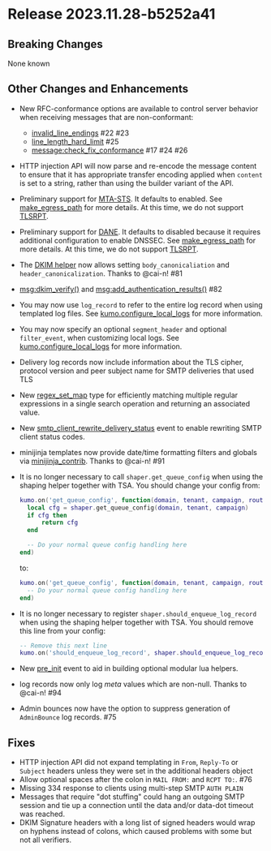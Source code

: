 # Release 2023.11.28-b5252a41

## Breaking Changes

None known

## Other Changes and Enhancements
* New RFC-conformance options are available to control server behavior
  when receiving messages that are non-conformant:
     * [invalid_line_endings](../reference/kumo/start_esmtp_listener/invalid_line_endings.md) #22 #23
     * [line_length_hard_limit](../reference/kumo/start_esmtp_listener/line_length_hard_limit.md) #25
     * [message:check_fix_conformance](../reference/message/check_fix_conformance.md) #17 #24 #26
* HTTP injection API will now parse and re-encode the message content to ensure
  that it has appropriate transfer encoding applied when `content` is set to a
  string, rather than using the builder variant of the API.
* Preliminary support for
  [MTA-STS](https://datatracker.ietf.org/doc/html/rfc8461). It defaults to
  enabled. See
  [make_egress_path](../reference/kumo/make_egress_path/enable_mta_sts.md) for
  more details. At this time, we do not support
  [TLSRPT](https://datatracker.ietf.org/doc/html/rfc8460).
* Preliminary support for
  [DANE](https://datatracker.ietf.org/doc/html/rfc7672). It defaults to
  disabled because it requires additional configuration to enable DNSSEC. See
  [make_egress_path](../reference/kumo/make_egress_path/enable_dane.md) for
  more details. At this time, we do not support
  [TLSRPT](https://datatracker.ietf.org/doc/html/rfc8460).
* The [DKIM
  helper](../userguide/configuration/dkim.md#using-the-dkim_signlua-policy-helper)
  now allows setting `body_canonicaliation` and `header_canonicalization`.
  Thanks to @cai-n! #81
* [msg:dkim_verify()](../reference/message/dkim_verify.md) and
  [msg:add_authentication_results()](../reference/message/add_authentication_results.md)
  #82
* You may now use `log_record` to refer to the entire log record when using
  templated log files. See
  [kumo.configure_local_logs](../reference/kumo/configure_local_logs.md) for
  more information.
* You may now specify an optional `segment_header` and optional `filter_event`,
  when customizing local logs.
  See [kumo.configure_local_logs](../reference/kumo/configure_local_logs.md)
  for more information.
* Delivery log records now include information about the TLS cipher, protocol
  version and peer subject name for SMTP deliveries that used TLS
* New [regex_set_map](../reference/kumo.regex_set_map/new.md) type for efficiently
  matching multiple regular expressions in a single search operation and returning
  an associated value.
* New
  [smtp_client_rewrite_delivery_status](../reference/events/smtp_client_rewrite_delivery_status.md)
  event to enable rewriting SMTP client status codes.
* minijinja templates now provide date/time formatting filters and globals
  via [minijinja_contrib](https://docs.rs/minijinja-contrib/latest/minijinja_contrib/index.html).
  Thanks to @cai-n! #91
* It is no longer necessary to call `shaper.get_queue_config` when using the shaping
  helper together with TSA.  You should change your config from:

  ```lua
  kumo.on('get_queue_config', function(domain, tenant, campaign, routing_domain)
    local cfg = shaper.get_queue_config(domain, tenant, campaign)
    if cfg then
        return cfg
    end

    -- Do your normal queue config handling here
  end)
  ```

  to:

  ```lua
  kumo.on('get_queue_config', function(domain, tenant, campaign, routing_domain)
    -- Do your normal queue config handling here
  end)
  ```

* It is no longer necessary to register `shaper.should_enqueue_log_record` when using the shaping
  helper together with TSA.  You should remove this line from your config:

  ```lua
  -- Remove this next line
  kumo.on('should_enqueue_log_record', shaper.should_enqueue_log_record)
  ```

* New [pre_init](../reference/events/pre_init.md) event to aid in building optional
  modular lua helpers.
* log records now only log *meta* values which are non-null. Thanks to @cai-n! #94
* Admin bounces now have the option to suppress generation of `AdminBounce` log
  records. #75

## Fixes
* HTTP injection API did not expand templating in `From`, `Reply-To` or
  `Subject` headers unless they were set in the additional headers object
* Allow optional spaces after the colon in `MAIL FROM:` and `RCPT TO:`. #76
* Missing 334 response to clients using multi-step SMTP `AUTH PLAIN`
* Messages that require "dot stuffing" could hang an outgoing SMTP session
  and tie up a connection until the data and/or data-dot timeout was reached.
* DKIM Signature headers with a long list of signed headers would wrap on
  hyphens instead of colons, which caused problems with some but not all
  verifiers.
